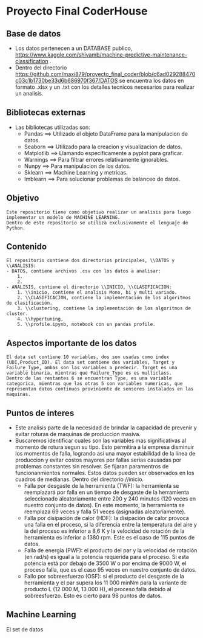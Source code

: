 # Proyecto Final CoderHouse

## Base de datos
- Los datos pertenecen a un DATABASE publico, https://www.kaggle.com/shivamb/machine-predictive-maintenance-classification .
- Dentro del directorio https://github.com/maxi879/proyecto_final_coder/blob/c6ad029288470c03c1b1730be33d6b686970f367/DATOS se encuentra los datos en formato .xlsx y un .txt con los detalles tecnicos necesarios para realizar un analisis.
## Bibliotecas externas 
- Las bibliotecas utilizadas son:
    - Pandas ==> Utilizado el objeto DataFrame para la manipulacion de  datos.
    - Seaborn ==> Utilizado para la creacion y visualizacion de datos.
    - Matplotlib ==> Llamando especificamente a pyplot para graficar.
    - Warnings ==> Para filtrar errores relativamente ignorables.
    - Nunpy ==> Para manipulacion de los datos.
    - Sklearn ==> Machine Learning y metricas.
    - Imblearn ==> Para solucionar problemas de balanceo de datos.
## Objetivo
    Este repositorio tiene como objetivo realizar un analisis para luego implementar un modelo de MACHINE LEARNING. 
    Dentro de este repositorio se utiliza exclusivamente el lenguaje de Python.
## Contenido
    El repositorio contiene dos directorios principales, \\DATOS y \\ANALISIS:
    - DATOS, contiene archivos .csv con los datos a analisar:
        1.
        2.
    - ANALISIS, contiene el directorio \\INICIO, \\CLASIFICACION:
        1. \\inicio, contiene el analisis Mono, bi y multi variado.
        2. \\CLASIFICACION, contiene la implementación de los algoritmos de clasificación. 
        3. \\clustering, contiene la implementación de los algoritmos de cluster.
        4. \\hypertuning, 
        5. \\profile.ipynb, notebook con un pandas profile.
## Aspectos importante de los datos
    El data set contiene 10 variables, dos son usadas como index (UDI,Product_ID). El data set contiene dos variables, Target y Failure_Type, ambas son las variables a predecir. Target es una variable binaria, mientras que Failure_Type es es multiclass.
    Dentro de las restantes 6 se encuentran Type, es una variable categorica, mientras que las otras 5 son variables numericas, que representan datos continuos proviniente de sensores instalados en las maquinas.
## Puntos de interes
- Este analisis parte de la necesidad de brindar la capacidad de prevenir y evitar roturas de maquinas de produccion masiva.
- Buscaremos identificar cuales son las variables mas significativas al momento de rotura segun su tipo. Esto permitira a la empresa disminuir los momentos de falla, logrando asi una mayor estabilidad de la linea de produccion y evitar costos mayores por fallas serias causadas por problemas constantes sin resolver. Se fijaran paramentros de funcionanmientos normales.
Estos datos pueden ser observados en los cuadros de medianas. Dentro del directorio //inicio.
     - Falla por desgaste de la herramienta (TWF): la herramienta se reemplazará por falla en un tiempo de desgaste de la herramienta seleccionado aleatoriamente entre 200 y 240 minutos (120 veces en nuestro conjunto de datos). En este momento, la herramienta se reemplaza 69 veces y falla 51 veces (asignadas aleatoriamente).
     - Falla por disipación de calor (HDF): la disipación de calor provoca una falla en el proceso, si la diferencia entre la temperatura del aire y la del proceso es inferior a 8,6 K y la velocidad de rotación de la herramienta es inferior a 1380 rpm. Este es el caso de 115 puntos de datos.
     - Falla de energía (PWF): el producto del par y la velocidad de rotación (en rad/s) es igual a la potencia requerida para el proceso. Si esta potencia está por debajo de 3500 W o por encima de 9000 W, el proceso falla, que es el caso 95 veces en nuestro conjunto de datos.
     - Fallo por sobreesfuerzo (OSF): si el producto del desgaste de la herramienta y el par supera los 11 000 minNm para la variante de producto L (12 000 M, 13 000 H), el proceso falla debido al sobreesfuerzo. Esto es cierto para 98 puntos de datos.
## Machine Learning 
El set de datos


